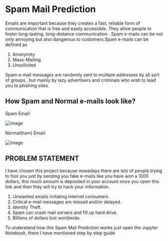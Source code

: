 # Spam Mail Prediction

Emails are important because they creates a fast, reliable form of communication that is free and easily accessible. They allow people to foster long-lasting, long-distance communication . Spam e-mails can be not only annoying but also dangerous to customers.Spam e-mails can be defined as

1. Anonymity
2. Mass-Mailing
3. Unsolicited

Spam e-mail messages are randomly sent to multiple addresses by all sort of groups , but mainly by lazy advertisers and criminals who wish to lead you to phishing sites.

## How Spam and Normal e-mails look like?

Spam Email:

![image](https://github.com/time-whispers/Spam_Mail_Prediction/assets/102413182/f8e8bce1-2860-40d8-b7e5-e91c6c67edd8)

Normal(ham) Email:

![image](https://github.com/time-whispers/Spam_Mail_Prediction/assets/102413182/ac13ee77-5d05-4fe6-beda-75dd9acb19cd)


## PROBLEM STATEMENT
I have chosen this project because nowadays there are lots of people trying to fool you just by sending you fake e-mails like you have won a 1000 dollars, this much amount is deposited in your account once you open this link and then they will try to hack your information.

1. Unwanted emails irritating internet consumers.
2. Critical e-mail messages are missed and/or delayed.
3. Identity Theft.
4. Spam can crash mail servers and fill up hard drive.
5. Billions of dollars lost worldwide.

To understand how this Spam Mail Prediction works just open the Jupyter Notebook, there I have mentioned step by step guide

